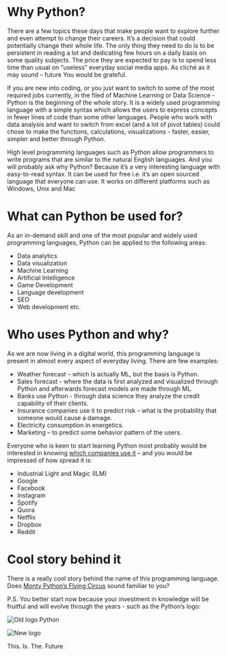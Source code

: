 # Why Python?
>
There are a few topics these days that make people want to explore further and even attempt to change their careers. It’s a decision that could potentially change their whole life. The only thing they need to do is to be persistent in reading a lot and dedicating few hours on a daily basis on some quality subjects. The price they are expected to pay is to spend less time than usual on “useless” everyday social media apps. As cliché as it may sound – future You would be grateful.
>
If you are new into coding, or you just want to switch to some of the most required jobs currently, in the filed of Machine Learning or Data Science - Python is the beginning of the whole story. It is a widely used programming language with a simple syntax which allows the users to express concepts in fewer lines of code than some other languages. People who work with data analysis and want to switch from excel (and a lot of pivot tables) could chose to make the functions, calculations, visualizations - faster, easier, simpler and better through Python.
>
High level programming languages such as Python allow programmers to write programs that are similar to the natural English languages. And you will probably ask why Python? Because it’s a very interesting language with easy-to-read syntax. It can be used for free i.e. it’s an open sourced language that everyone can use. It works on different platforms such as Windows, Unix and Mac
>
# What can Python be used for?
>
As an in-demand skill and one of the most popular and widely used programming languages, Python can be applied to the following areas:
>
* Data analytics
* Data visualization
* Machine Learning
* Artificial Intelligence
* Game Development
* Language development
* SEO
* Web development etc.
>
# Who uses Python and why?
>
As we are now living in a digital world, this programming language is present in almost every aspect of everyday living. There are few examples:
>
* Weather forecast – which is actually ML, but the basis is Python. 
* Sales forecast - where the data is first analyzed and visualized through Python and afterwards forecast models are made through ML.
* Banks use Python - through data science they analyze the credit capability of their clients. 
* Insurance companies use it to predict risk – what is the probability that someone would cause a damage.
* Electricity consumption in energetics.
* Marketing – to predict some behavior pattern of the users.
>
Everyone who is keen to start learning Python most probably would be interested in knowing [which companies use it](https://realpython.com/world-class-companies-using-python/#industrial-light-and-magic) – and you would be impressed of how spread it is:
>
* Industrial Light and Magic (ILM)
* Google
* Facebook
* Instagram
* Spotify
* Quora
* Netflix
* Dropbox
* Reddit
>
# Cool story behind it
>
There is a really cool story behind the name of this programming language. Does [Monty Python’s Flying Circus](https://docs.python.org/2/faq/general.html#why-is-it-called-python) sound familiar to you?
>
P.S. You better start now because your investment in knowledge will be fruitful and will evolve through the years - such as the Python’s logo:
>
![Old logo Python](https://upload.wikimedia.org/wikipedia/commons/7/72/Python_logo_1990s.svg)
>
![New logo](https://upload.wikimedia.org/wikipedia/commons/f/f8/Python_logo_and_wordmark.svg)
 >
 This. Is. The. Future.
